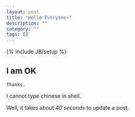 ```yaml
---
layout: post
title: "Hello Everyone~"
description: ""
category: ""
tags: []
---
```

{% include JB/setup %}
## I am OK
	Thanks.

I cannot type chinese in shell.

Well, it takes about *40 seconds* to update a post.
